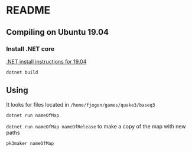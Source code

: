 # README

## Compiling on Ubuntu 19.04

### Install .NET core

[.NET install instructions for 19.04](https://dotnet.microsoft.com/download/linux-package-manager/ubuntu19-04/sdk-2.2.401)

`dotnet build`

## Using

It looks for files located in `/home/fjogen/games/quake3/baseq3`

`dotnet run nameOfMap`

`dotnet run nameOfMap nameOfRelease` to make a copy of the map with new paths

`pk3maker nameOfMap`
